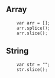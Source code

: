 ## Array 

        var arr = [];
        arr.splice();
        arr.slice();

## String

        var str = "";
        str.slice();